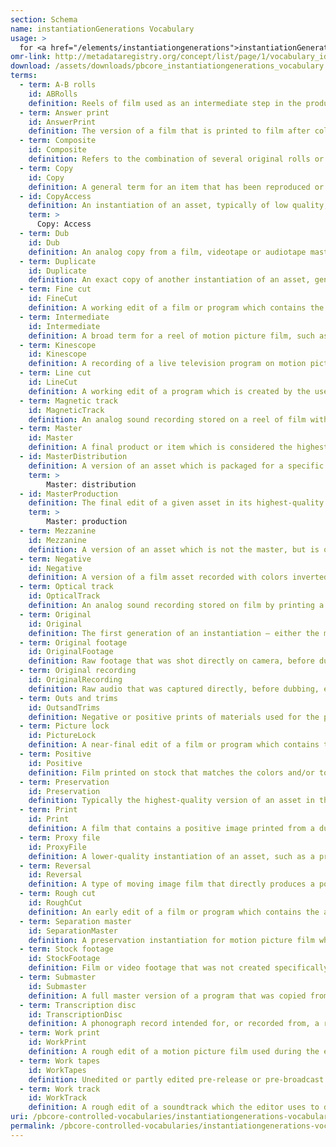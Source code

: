 ```yaml
---
section: Schema
name: instantiationGenerations Vocabulary
usage: >
  for <a href="/elements/instantiationgenerations">instantiationGenerations</a>
omr-link: http://metadataregistry.org/concept/list/page/1/vocabulary_id/466.html
download: /assets/downloads/pbcore_instantiationgenerations_vocabulary.xlsx
terms:
  - term: A-B rolls
    id: ABRolls
    definition: Reels of film used as an intermediate step in the production process to create transitions, fades and dissolves in the final production. Each roll contains distinct shots, with black leader in between to account for shots which will be dissolved in from other reels of film for the final production. Some film productions may utilize several such reels, labeled as A, B, C, D, etc. ‘A-B rolls’ should be used as a broad term for any such reels.
  - term: Answer print
    id: AnswerPrint
    definition: The version of a film that is printed to film after color correction and with the sound properly synced to the picture, generally used as the last production element before final approval for release.
  - term: Composite
    id: Composite
    definition: Refers to the combination of several original rolls or elements in one print or negative — for example, a reel with the combined sound and image or a composite track that includes music, effects and dialog.
  - term: Copy
    id: Copy
    definition: A general term for an item that has been reproduced or duplicated from an original instantiation.
  - id: CopyAccess
    definition: An instantiation of an asset, typically of low quality, that is designated by an archive or library for use by patrons, researchers, etc.
    term: >
      Copy: Access
  - term: Dub
    id: Dub
    definition: An analog copy from a film, videotape or audiotape master instantiation or earlier generation, typically involving some generation loss.
  - term: Duplicate
    id: Duplicate
    definition: An exact copy of another instantiation of an asset, generally digital, and involving no generation loss.
  - term: Fine cut
    id: FineCut
    definition: A working edit of a film or program which contains the correct sequences in the correct order, but may still undergo revisions in scene and sequence order to refine the final visuals.
  - term: Intermediate
    id: Intermediate
    definition: A broad term for a reel of motion picture film, such as an intermediate positive or intermediate negative, that exists as a generational step between the original negative and a release print. This term should be used in conjunction with a generation element reading ‘positive’ or ‘negative’. More specific terms may also be used, such as interpositive, IP or master positive for intermediate positive; internegative for intermediate negative; or CRI for color reversal intermediate.
  - term: Kinescope
    id: Kinescope
    definition: A recording of a live television program on motion picture film, used for the purpose of recording programs before the wide adoption of videotape.
  - term: Line cut
    id: LineCut
    definition: A working edit of a program which is created by the use of a video-switcher to make an in-the-moment edited version of the live show.
  - term: Magnetic track
    id: MagneticTrack
    definition: An analog sound recording stored on a reel of film with a magnetic coating.
  - term: Master
    id: Master
    definition: A final product or item which is considered the highest quality version. A production master is intended for distribution; a preservation master is the designated highest-quality version of an item maintained in a library or archive for the purposes of long-term preservation.
  - id: MasterDistribution
    definition: A version of an asset which is packaged for a specific form of distribution, and may include packaging elements such as trailers, teasers, logos, credits, opens, closes, etc.
    term: >
        Master: distribution
  - id: MasterProduction
    definition: The final edit of a given asset in its highest-quality format, which can be re-packaged for broadcast and distribution.
    term: >
        Master: production
  - term: Mezzanine
    id: Mezzanine
    definition: A version of an asset which is not the master, but is of high enough quality to be used for editing and to generate access copies.
  - term: Negative
    id: Negative
    definition: A version of a film asset recorded with colors inverted. Most motion picture film is originally shot in negative.
  - term: Optical track
    id: OpticalTrack
    definition: An analog sound recording stored on film by printing a waveform on a film strip.
  - term: Original
    id: Original
    definition: The first generation of an instantiation — either the material that came directly from the camera, in the case of raw footage, or, in the case of an edited master, the first master version created.
  - term: Original footage
    id: OriginalFootage
    definition: Raw footage that was shot directly on camera, before dubbing, editing, or reformatting.
  - term: Original recording
    id: OriginalRecording
    definition: Raw audio that was captured directly, before dubbing, editing or reformatting.
  - term: Outs and trims
    id: OutsandTrims
    definition: Negative or positive prints of materials used for the production of a motion picture film but not included in the final version, such as outtakes, second takes, tests, sound and dialogue tracks, etc.
  - term: Picture lock
    id: PictureLock
    definition: A near-final edit of a film or program which contains the correct scenes and sequences in the correct order for the final version, but has not yet undergone post-production work.
  - term: Positive
    id: Positive
    definition: Film printed on stock that matches the colors and/or tonal values of those in the original subject matter.
  - term: Preservation
    id: Preservation
    definition: Typically the highest-quality version of an asset in the possession of a library or archive, which is not accessed, but instead kept for the purposes of long-term preservation. A preservation instantiation may be a preservation master, which is considered the original or most important version to preserve, or a preservation copy, which exists as an exact or near-exact duplicate of the preservation master in case of destruction or damage, and which is often used to make mezzanine or access copies.
  - term: Print
    id: Print
    definition: A film that contains a positive image printed from a duplicate negative or a reversal film, intended for projection.
  - term: Proxy file
    id: ProxyFile
    definition: A lower-quality instantiation of an asset, such as a preview, that is provided to allow users to review files before accessing the original. May be the same as an access copy.
  - term: Reversal
    id: Reversal
    definition: A type of moving image film that directly produces a positive image on the camera original, rather than a negative.
  - term: Rough cut
    id: RoughCut
    definition: An early edit of a film or program which contains the approximate shot selection and timing that will be used for the final version, but may still require significant editing for sound, color, titles, etc.
  - term: Separation master
    id: SeparationMaster
    definition: A preservation instantiation for motion picture film which consists of three black-and-white copies, each filtered for one of the RGB spectrums.
  - term: Stock footage
    id: StockFootage
    definition: Film or video footage that was not created specifically for a program, but repurposed by the filmmakers from a pre-existing source. Generally licensed from a stock footage library or archive.
  - term: Submaster
    id: Submaster
    definition: A full master version of a program that was copied from an existing video master, and may be used to create specialized master versions, such as a foreign language master or syndication master.
  - term: Transcription disc
    id: TranscriptionDisc
    definition: A phonograph record intended for, or recorded from, a radio broadcast; used within the radio industry to distribute syndicated programs and preserve live broadcasts.
  - term: Work print
    id: WorkPrint
    definition: A rough edit of a motion picture film used during the editing process, which contains the approximate shot selection and timing that will be used for the final version, but may still include placeholder clips and require significant editing for sound, animation, special effects, etc.
  - term: Work tapes
    id: WorkTapes
    definition: Unedited or partly edited pre-release or pre-broadcast audio or video recordings generated as part of the production process. Work tapes generally correspond to master material of original footage or stock footage. Recommended usage should be in conjunction with Original Footage or Original Recording.
  - term: Work track
    id: WorkTrack
    definition: A rough edit of a soundtrack which the editor uses to develop the final soundtrack.
uri: /pbcore-controlled-vocabularies/instantiationgenerations-vocabulary/
permalink: /pbcore-controlled-vocabularies/instantiationgenerations-vocabulary/
---
```

